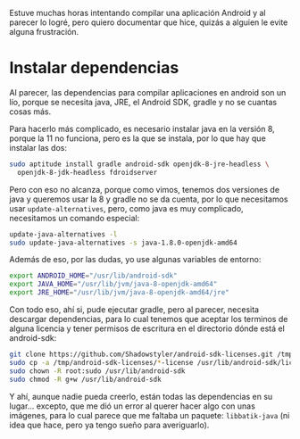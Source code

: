 ---
---

Estuve muchas horas intentando compilar una aplicación Android y al parecer lo
logré, pero quiero documentar que hice, quizás a alguien le evite alguna
frustración.

# Instalar dependencias

Al parecer, las dependencias para compilar aplicaciones en android son un lío,
porque se necesita java, JRE, el Android SDK, gradle y no se cuantas cosas más.

Para hacerlo más complicado, es necesario instalar java en la versión 8, porque
la 11 no funciona, pero es la que se instala, por lo que hay que instalar las
dos:

``` bash
sudo aptitude install gradle android-sdk openjdk-8-jre-headless \
  openjdk-8-jdk-headless fdroidserver

```

Pero con eso no alcanza, porque como vimos, tenemos dos versiones de java y
queremos usar la 8 y gradle no se da cuenta, por lo que necesitamos usar
`update-alternatives`, pero, como java es muy complicado, necesitamos un
comando especial:

``` bash
update-java-alternatives -l
sudo update-java-alternatives -s java-1.8.0-openjdk-amd64
```

Además de eso, por las dudas, yo use algunas variables de entorno:

``` bash
export ANDROID_HOME="/usr/lib/android-sdk"
export JAVA_HOME="/usr/lib/jvm/java-8-openjdk-amd64"
export JRE_HOME="/usr/lib/jvm/java-8-openjdk-amd64/jre"
```

Con todo eso, ahí si, pude ejecutar gradle, pero al parecer, necesita descargar
dependencias, para lo cual tenemos que aceptar los terminos de alguna licencia
y tener permisos de escritura en el directorio dónde está el android-sdk:

``` bash
git clone https://github.com/Shadowstyler/android-sdk-licenses.git /tmp/android-sdk-licenses
sudo cp -a /tmp/android-sdk-licenses/*-license /usr/lib/android-sdk/licenses
sudo chown -R root:sudo /usr/lib/android-sdk
sudo chmod -R g+w /usr/lib/android-sdk
```

Y ahí, aunque nadie pueda creerlo, están todas las dependencias en su lugar...
excepto, que me dió un error al querer hacer algo con unas imágenes, para lo
cual parece que me faltaba un paquete: `libbatik-java` (ni idea que hace, pero
ya tengo sueño para averiguarlo).

